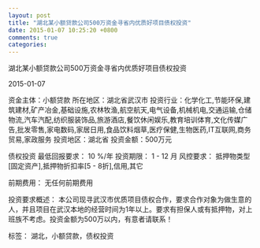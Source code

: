 ```yaml
---
layout: post
title: "湖北某小额贷款公司500万资金寻省内优质好项目债权投资"
date: 2015-01-07 10:25:20 +0800
comments: true
categories: 
---
```

湖北某小额贷款公司500万资金寻省内优质好项目债权投资



2015-01-07

资金主体：小额贷款
所在地区：湖北省武汉市
投资行业：化学化工,节能环保,建筑建材,矿产冶金,基础设施,农林牧渔,航空航天,电气设备,机械机电,交通运输,仓储物流,汽车汽配,纺织服装饰品,旅游酒店,餐饮休闲娱乐,教育培训体育,文化传媒广告,批发零售,家电数码,家居日用,食品饮料烟草,医疗保健,生物医药,IT互联网,商务贸易,家政服务
投资地区：湖北省
投资金额：500万元

债权投资
最低回报要求：
                            10 %/年
                                                                                投资期限：
                            1 - 12 月
                                                                                                                                        风控要求：
                            抵押物类型[固定资产],抵押物折扣率[5 - 8折],信用,其它

前期费用：
无任何前期费用

投资要求概述：
本公司现寻武汉市优质项目债权合作，要求合作对象为做生意的人，并且项目在武汉本地的经营时间为1年以上。要求有担保人或有抵押物，对上班族不考虑。投资金额为500万以内，有意者请联系！

标签：
湖北，小额贷款，债权投资

